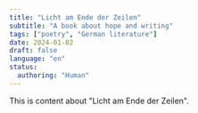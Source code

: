 ```yaml
---
title: "Licht am Ende der Zeilen"
subtitle: "A book about hope and writing"
tags: ["poetry", "German literature"]
date: 2024-01-02
draft: false
language: "en"
status:
  authoring: "Human"
---
```


This is content about "Licht am Ende der Zeilen".
